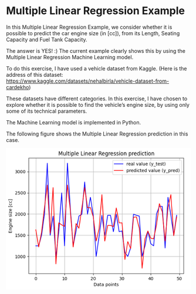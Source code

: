 # Multiple Linear Regression Example

In this Multiple Linear Regression Example,
 we consider whether it is possible to predict the car engine size
 (in [cc]), from its Length, Seating Capacity and Fuel Tank Capacity.

The answer is YES! :) The current example clearly shows this by
 using the Multiple Linear Regression Machine Learning model.

To do this exercise, I have used a vehicle dataset from Kaggle. (Here is the address of this dataset: https://www.kaggle.com/datasets/nehalbirla/vehicle-dataset-from-cardekho)

These datasets have different categories. In this exercise, I have chosen to explore whether it is possible to find the vehicle’s engine size, by using only some of its technical parameters.

The Machine Learning model is implemented in Python.

The following figure shows the Multiple Linear Regression prediction
in this case.

![plot](figure1.png)
